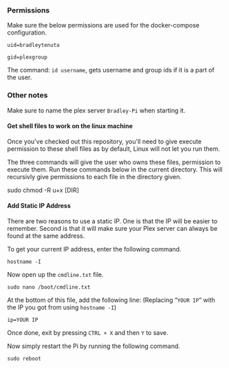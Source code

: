 ### Permissions

Make sure the below permissions are used for the docker-compose configuration.

`uid=bradleytenuta`

`gid=plexgroup`

The command: `id username`, gets username and group ids if it is a part of the user.

### Other notes

Make sure to name the plex server `Bradley-Pi` when starting it.

#### Get shell files to work on the linux machine

Once you've checked out this repository, you'll need to give execute permission
to these shell files as by default, Linux will not let you run them.

The three commands will give the user who owns these files, permission to execute them.
Run these commands below in the current directory. This will recursivly give permissions
to each file in the directory given.

sudo chmod -R u+x [DIR]

#### Add Static IP Address

There are two reasons to use a static IP. One is that the IP will be easier to remember.
Second is that it will make sure your Plex server can always be found at the same address.

To get your current IP address, enter the following command.

`hostname -I`

Now open up the `cmdline.txt` file.

`sudo nano /boot/cmdline.txt`

At the bottom of this file, add the following line: (Replacing “`YOUR IP`” with the IP you got from using `hostname -I`)

`ip=YOUR IP`

Once done, exit by pressing `CTRL + X` and then `Y` to save.

Now simply restart the Pi by running the following command.

`sudo reboot`
